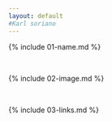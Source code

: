```yaml
---
layout: default
#Karl soriano
---
```


{% include 01-name.md %}

<br>

{% include 02-image.md %}

<br>

{% include 03-links.md %}

